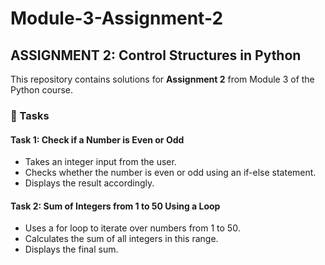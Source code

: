 # Module-3-Assignment-2

## ASSIGNMENT 2: Control Structures in Python

This repository contains solutions for **Assignment 2** from Module 3 of the Python course.

### 📌 Tasks

#### Task 1: Check if a Number is Even or Odd
- Takes an integer input from the user.
- Checks whether the number is even or odd using an if-else statement.
- Displays the result accordingly.


#### Task 2: Sum of Integers from 1 to 50 Using a Loop
- Uses a for loop to iterate over numbers from 1 to 50.
- Calculates the sum of all integers in this range.
- Displays the final sum.

